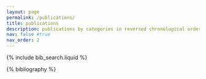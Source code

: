 ```yaml
---
layout: page
permalink: /publications/
title: publications
description: publications by categories in reversed chronological order. generated by jekyll-scholar.
nav: false #true
nav_order: 2
---
```


<!-- _pages/publications.md -->

<!-- Bibsearch Feature -->

{% include bib_search.liquid %}

<div class="publications">

{% bibliography %}

</div>
